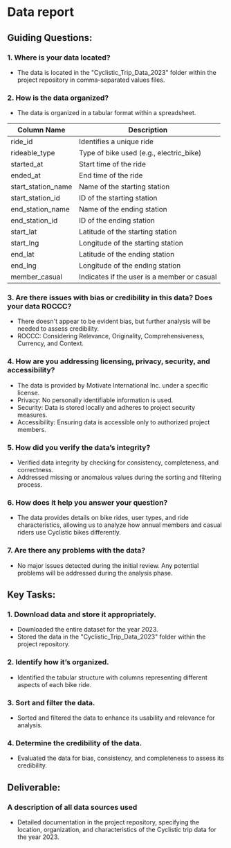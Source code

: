 # Data report

## Guiding Questions:

### 1. Where is your data located?
- The data is located in the "Cyclistic_Trip_Data_2023" folder within the project repository in comma-separated values files.

### 2. How is the data organized?
- The data is organized in a tabular format within a spreadsheet.

| Column Name           | Description                                      |
|-----------------------|--------------------------------------------------|
| ride_id               | Identifies a unique ride                         |
| rideable_type         | Type of bike used (e.g., electric_bike)          |
| started_at            | Start time of the ride                           |
| ended_at              | End time of the ride                             |
| start_station_name    | Name of the starting station                     |
| start_station_id      | ID of the starting station                       |
| end_station_name      | Name of the ending station                       |
| end_station_id        | ID of the ending station                         |
| start_lat             | Latitude of the starting station                 |
| start_lng             | Longitude of the starting station                |
| end_lat               | Latitude of the ending station                   |
| end_lng               | Longitude of the ending station                  |
| member_casual         | Indicates if the user is a member or casual      |

### 3. Are there issues with bias or credibility in this data? Does your data ROCCC?
- There doesn't appear to be evident bias, but further analysis will be needed to assess credibility.
- ROCCC: Considering Relevance, Originality, Comprehensiveness, Currency, and Context.

### 4. How are you addressing licensing, privacy, security, and accessibility?
- The data is provided by Motivate International Inc. under a specific license.
- Privacy: No personally identifiable information is used.
- Security: Data is stored locally and adheres to project security measures.
- Accessibility: Ensuring data is accessible only to authorized project members.

### 5. How did you verify the data’s integrity?
- Verified data integrity by checking for consistency, completeness, and correctness.
- Addressed missing or anomalous values during the sorting and filtering process.

### 6. How does it help you answer your question?
- The data provides details on bike rides, user types, and ride characteristics, allowing us to analyze how annual members and casual riders use Cyclistic bikes differently.

### 7. Are there any problems with the data?
- No major issues detected during the initial review. Any potential problems will be addressed during the analysis phase.

## Key Tasks:

### 1. Download data and store it appropriately.
- Downloaded the entire dataset for the year 2023.
- Stored the data in the "Cyclistic_Trip_Data_2023" folder within the project repository.

### 2. Identify how it’s organized.
- Identified the tabular structure with columns representing different aspects of each bike ride.

### 3. Sort and filter the data.
- Sorted and filtered the data to enhance its usability and relevance for analysis.

### 4. Determine the credibility of the data.
- Evaluated the data for bias, consistency, and completeness to assess its credibility.

## Deliverable:

### A description of all data sources used
- Detailed documentation in the project repository, specifying the location, organization, and characteristics of the Cyclistic trip data for the year 2023.

